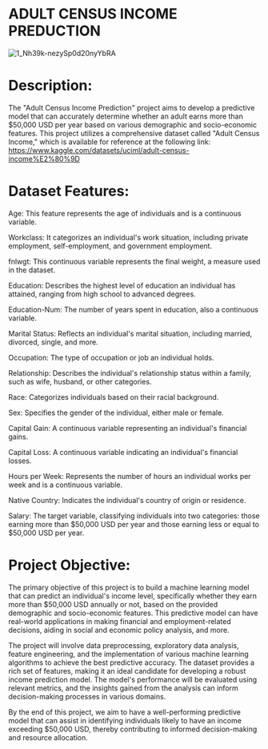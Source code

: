 # ADULT CENSUS INCOME PREDUCTION

![1_Nh39k-nezySp0d20nyYbRA](https://github.com/YogeshSavirigana/Adult_income_census_pred/assets/120144989/e4c56d9d-89ed-4035-9cfd-33659ba6ad07)

# Description:

The "Adult Census Income Prediction" project aims to develop a predictive model that can accurately determine whether an adult earns more than $50,000 USD per year based on various demographic and socio-economic features. This project utilizes a comprehensive dataset called "Adult Census Income," which is available for reference at the following link: https://www.kaggle.com/datasets/uciml/adult-census-income%E2%80%9D

# Dataset Features:

Age: This feature represents the age of individuals and is a continuous variable.

Workclass: It categorizes an individual's work situation, including private employment, self-employment, and government employment.

fnlwgt: This continuous variable represents the final weight, a measure used in the dataset.

Education: Describes the highest level of education an individual has attained, ranging from high school to advanced degrees.

Education-Num: The number of years spent in education, also a continuous variable.

Marital Status: Reflects an individual's marital situation, including married, divorced, single, and more.

Occupation: The type of occupation or job an individual holds.

Relationship: Describes the individual's relationship status within a family, such as wife, husband, or other categories.

Race: Categorizes individuals based on their racial background.

Sex: Specifies the gender of the individual, either male or female.

Capital Gain: A continuous variable representing an individual's financial gains.

Capital Loss: A continuous variable indicating an individual's financial losses.

Hours per Week: Represents the number of hours an individual works per week and is a continuous variable.

Native Country: Indicates the individual's country of origin or residence.

Salary: The target variable, classifying individuals into two categories: those earning more than $50,000 USD per year and those earning less or equal to $50,000 USD per year.

# Project Objective:

The primary objective of this project is to build a machine learning model that can predict an individual's income level, specifically whether they earn more than $50,000 USD annually or not, based on the provided demographic and socio-economic features. This predictive model can have real-world applications in making financial and employment-related decisions, aiding in social and economic policy analysis, and more.

The project will involve data preprocessing, exploratory data analysis, feature engineering, and the implementation of various machine learning algorithms to achieve the best predictive accuracy. The dataset provides a rich set of features, making it an ideal candidate for developing a robust income prediction model. The model's performance will be evaluated using relevant metrics, and the insights gained from the analysis can inform decision-making processes in various domains.

By the end of this project, we aim to have a well-performing predictive model that can assist in identifying individuals likely to have an income exceeding $50,000 USD, thereby contributing to informed decision-making and resource allocation.





